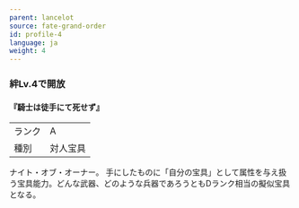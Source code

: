 ```yaml
---
parent: lancelot
source: fate-grand-order
id: profile-4
language: ja
weight: 4
---
```


### 絆Lv.4で開放

#### 『騎士は徒手にて死せず』

<table>
  <tr><td>ランク</td><td>A</td></tr>
  <tr><td>種別</td><td>対人宝具</td></tr>
</table>

ナイト・オブ・オーナー。
手にしたものに「自分の宝具」として属性を与え扱う宝具能力。どんな武器、どのような兵器であろうともDランク相当の擬似宝具となる。
